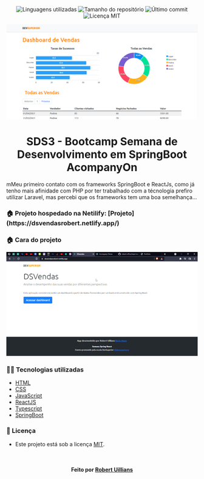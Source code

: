 <!-- Badges session -->
<p align="center">  
  <!-- languages -->
  <img src="https://img.shields.io/github/languages/count/robert-office/projeto-sds3?style=social" alt="Linguagens utilizadas">
  <!-- repo size -->
  <img src="https://img.shields.io/github/repo-size/robert-office/projeto-sds3?style=social" alt="Tamanho do repositório">
  <!-- last commit -->
  <img src="https://img.shields.io/github/last-commit/robert-office/projeto-sds3?style=social" alt="Último commit">
  <!-- licence MIT -->
  <img src="https://img.shields.io/github/license/robert-office/projeto-sds3?style=social" alt="Licença MIT">
</p>


<!--Banner session-->
<p align="center">
  <img src="imgs/sds3banner.PNG" alt="imagem banner" title="Projeto">
</p>


<!--About session-->
<h1 align="center">SDS3 - Bootcamp Semana de Desenvolvimento em SpringBoot<br>AcompanyOn</h1>

<p> mMeu primeiro contato com os frameworks SpringBoot e ReactJs, como já tenho mais afinidade com PHP por ter trabalhado com a técnologia prefiro utilizar Laravel, mas percebi que os frameworks tem uma boa semelhança... </p>

<h3>🏠 Projeto hospedado na Netilify: [Projeto](https://dsvendasrobert.netlify.app/) </h3>

<h3>🏠 Cara do projeto</h3>
<p align="center"><img src="imgs/projeto.gif" title="projeto gif"></p>

<h3>👨‍💻 Tecnologias utilizadas</h3>

- [HTML](https://www.w3schools.com/html/)
- [CSS](https://developer.mozilla.org/pt-BR/docs/Web/CSS)
- [JavaScript](https://developer.mozilla.org/en-US/docs/Web/JavaScript)
- [ReactJS](https://pt-br.reactjs.org/)
- [Typescript](https://www.typescriptlang.org/)
- [SpringBoot](https://spring.io/projects/spring-boot)


<!--License session-->
<h3>📝 Licença</h3>

- Este projeto está sob a licença [MIT](./LICENSE).


<!--Bottom session-->
<br><h4 align=center>Feito por <a target="_blank" href="https://robert-office.github.io/robert-curriculum" >Robert Uillians</a></h4>

